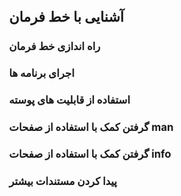 # آشنایی با خط فرمان

## راه اندازی خط فرمان
## اجرای برنامه ها
## استفاده از قابلیت های پوسته
## گرفتن کمک با استفاده از صفحات man
## گرفتن کمک با استفاده از صفحات info
## پیدا کردن مستندات بیشتر

